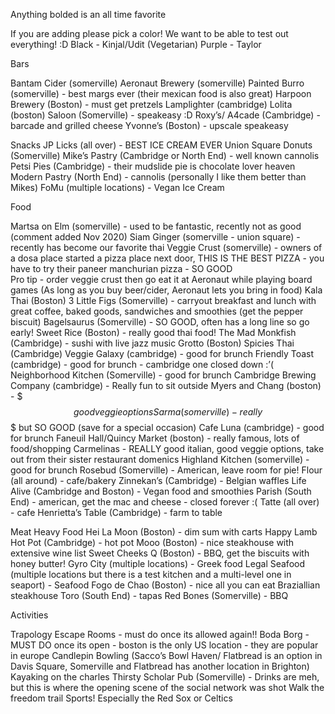 


Anything bolded is an all time favorite 

If you are adding please pick a color! We want to be able to test out everything! :D 
Black - Kinjal/Udit (Vegetarian)
Purple - Taylor

Bars

Bantam Cider (somerville)
Aeronaut Brewery (somerville)
Painted Burro (somerville) - best margs ever (their mexican food is also great)
Harpoon Brewery (Boston) - must get pretzels
Lamplighter (cambridge)
Lolita (boston) 
Saloon (Somerville) - speakeasy :D 
Roxy’s/ A4cade (Cambridge) - barcade and grilled cheese
Yvonne’s (Boston) - upscale speakeasy

Snacks
JP Licks (all over) - BEST ICE CREAM EVER
Union Square Donuts (Somerville)
Mike’s Pastry (Cambridge or North End) - well known cannolis
Petsi Pies (Cambridge) - their mudslide pie is chocolate lover heaven 
Modern Pastry (North End) - cannolis (personally I like them better than Mikes)
FoMu (multiple locations) - Vegan Ice Cream

Food

Martsa on Elm (somerville) - used to be fantastic, recently not as good (comment added Nov 2020)
Siam Ginger (somerville - union square) - recently has become our favorite thai 
Veggie Crust (somerville) - owners of a dosa place started a pizza place next door, THIS IS THE BEST PIZZA - you have to try their paneer manchurian pizza - SO GOOD  
Pro tip - order veggie crust then go eat it at Aeronaut while playing board games (As long as you buy beer/cider, Aeronaut lets you bring in food)
Kala Thai (Boston) 
3 Little Figs (Somerville) - carryout breakfast and lunch with great coffee, baked goods, sandwiches and smoothies (get the pepper biscuit)
Bagelsaurus (Somerville) - SO GOOD, often has a long line so go early! 
Sweet Rice (Boston) - really good thai food! 
The Mad Monkfish (Cambridge) - sushi with live jazz music
Grotto (Boston)
Spicies Thai (Cambridge) 
Veggie Galaxy (cambridge) - good for brunch
Friendly Toast (cambridge) - good for brunch - cambridge one closed down :’( 
Neighborhood Kitchen (Somerville) - good for brunch 
Cambridge Brewing Company (cambridge) - Really fun to sit outside
Myers and Chang (boston) - $$$ good veggie options
Sarma (somerville) - really $$$ but SO GOOD (save for a special occasion) 
Cafe Luna (cambridge) - good for brunch
Faneuil Hall/Quincy Market (boston) - really famous, lots of food/shopping
Carmelinas - REALLY good italian, good veggie options, take out from their sister restaurant domenics 
Highland Kitchen (somerville) - good for brunch
Rosebud (Somerville) - American, leave room for pie!
Flour (all around) - cafe/bakery
Zinnekan’s (Cambridge) - Belgian waffles
Life Alive (Cambridge and Boston) - Vegan food and smoothies
Parish (South End) - american, get the mac and cheese - closed forever :( 
Tatte (all over) - cafe
Henrietta’s Table (Cambridge) - farm to table

Meat Heavy Food
Hei La Moon (Boston) - dim sum with carts
Happy Lamb Hot Pot (Cambridge) - hot pot
Mooo (Boston) - nice steakhouse with extensive wine list
Sweet Cheeks Q (Boston) - BBQ, get the biscuits with honey butter!
Gyro City (multiple locations) - Greek food
Legal Seafood (multiple locations but there is a test kitchen and a multi-level one in seaport) - Seafood
Fogo de Chao (Boston) - nice all you can eat Braziallian steakhouse
Toro (South End) - tapas
Red Bones (Somerville) - BBQ

Activities

Trapology Escape Rooms - must do once its allowed again!! 
Boda Borg - MUST DO once its open - boston is the only US location - they are popular in europe 
Candlepin Bowling (Sacco’s Bowl Haven/ Flatbread is an option in Davis Square, Somerville and Flatbread has another location in Brighton)
Kayaking on the charles 
Thirsty Scholar Pub (Somerville) - Drinks are meh, but this is where the opening scene of the social network was shot 
Walk the freedom trail
Sports! Especially the Red Sox or Celtics
